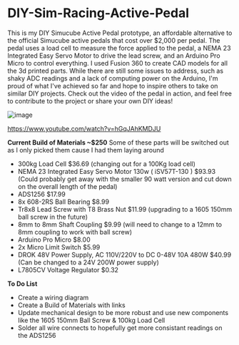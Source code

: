# DIY-Sim-Racing-Active-Pedal
This is my DIY Simucube Active Pedal prototype, an affordable alternative to the official Simucube active pedals that cost over $2,000 per pedal. The pedal uses a load cell to measure the force applied to the pedal, a NEMA 23 Integrated Easy Servo Motor to drive the lead screw, and an Arduino Pro Micro to control everything. I used Fusion 360 to create CAD models for all the 3d printed parts. While there are still some issues to address, such as shaky ADC readings and a lack of computing power on the Arduino, I'm proud of what I've achieved so far and hope to inspire others to take on similar DIY projects. Check out the video of the pedal in action, and feel free to contribute to the project or share your own DIY ideas!

![image](https://user-images.githubusercontent.com/17485523/231913569-695fcab1-f0bb-4af6-8d90-b1bfaece13bc.png)

https://www.youtube.com/watch?v=hGqJAhKMDJU

**Current Build of Materials ~$250** Some of these parts will be switched out as I only picked them cause I had them laying around
- 300kg Load Cell $36.69 (changing out for a 100Kg load cell)
- NEMA 23 Integrated Easy Servo Motor 130w ( iSV57T-130 ) $93.93 (Could probably get away with the smaller 90 watt version and cut down on the overall length of the pedal)
- ADS1256 $17.99
- 8x 608-2RS Ball Bearing $8.99
- Tr8x8 Lead Screw with T8 Brass Nut $11.99 (upgrading to a 1605 150mm ball screw in the future)
- 8mm to 8mm Shaft Coupling $9.99 (will need to change to a 12mm to 8mm coupling to work with ball screw)
- Arduino Pro Micro $8.00
- 2x Micro Limit Switch $5.99
- DROK 48V Power Supply, AC 110V/220V to DC 0-48V 10A 480W $40.99 (Can be changed to a 24V 200W power supply)
- L7805CV Voltage Regulator $0.32

**To Do List**
- Create a wiring diagram
- Create a Build of Materials with links
- Update mechanical design to be more robust and use new components like the 1605 150mm Ball Screw & 100kg Load Cell
- Solder all wire connects to hopefully get more consistant readings on the ADS1256 
